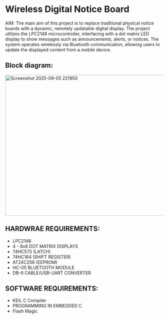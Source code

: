 # Wireless Digital Notice Board
AIM: The main aim of this project is to replace traditional physical notice boards with a dynamic, remotely updatable digital display. The project utilizes the LPC2148 microcontroller, interfacing with a dot matrix LED display to show messages such as announcements, alerts, or notices. The system operates wirelessly via Bluetooth communication, allowing users to update the displayed content from a mobile device.

## Block diagram: 



<img width="724" height="450" alt="Screenshot 2025-09-05 221950" src="https://github.com/user-attachments/assets/c2dedc23-3bd8-40e0-8fa6-71cc32de1d06" />

## HARDWRAE REQUIREMENTS:
* LPC2148
* 4 - 8x8 DOT MATRIX DISPLAYS
* 74HC573 (LATCH)
* 74HC164 (SHIFT REGISTER)
* AT24C256 (EEPROM)
* HC-05 BLUETOOTH MODULE
* DB-9 CABLE/USB-UART CONVERTER


## SOFTWARE REQUIREMENTS:
* KEIL C Compiler
* PROGRAMMING IN EMBEDDED C
* Flash Magic
